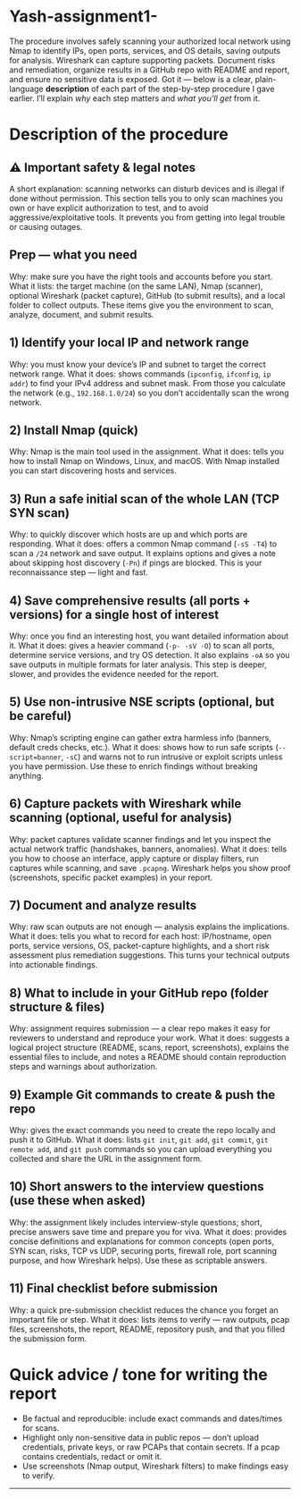 # Yash-assignment1-
The procedure involves safely scanning your authorized local network using Nmap to identify IPs, open ports, services, and OS details, saving outputs for analysis. Wireshark can capture supporting packets. Document risks and remediation, organize results in a GitHub repo with README and report, and ensure no sensitive data is exposed.
Got it — below is a clear, plain-language **description** of each part of the step-by-step procedure I gave earlier. I’ll explain *why* each step matters and *what you’ll get* from it.

# Description of the procedure

## ⚠️ Important safety & legal notes

A short explanation: scanning networks can disturb devices and is illegal if done without permission. This section tells you to only scan machines you own or have explicit authorization to test, and to avoid aggressive/exploitative tools. It prevents you from getting into legal trouble or causing outages.

## Prep — what you need

Why: make sure you have the right tools and accounts before you start.
What it lists: the target machine (on the same LAN), Nmap (scanner), optional Wireshark (packet capture), GitHub (to submit results), and a local folder to collect outputs. These items give you the environment to scan, analyze, document, and submit results.

## 1) Identify your local IP and network range

Why: you must know your device’s IP and subnet to target the correct network range.
What it does: shows commands (`ipconfig`, `ifconfig`, `ip addr`) to find your IPv4 address and subnet mask. From those you calculate the network (e.g., `192.168.1.0/24`) so you don’t accidentally scan the wrong network.

## 2) Install Nmap (quick)

Why: Nmap is the main tool used in the assignment.
What it does: tells you how to install Nmap on Windows, Linux, and macOS. With Nmap installed you can start discovering hosts and services.

## 3) Run a safe initial scan of the whole LAN (TCP SYN scan)

Why: to quickly discover which hosts are up and which ports are responding.
What it does: offers a common Nmap command (`-sS -T4`) to scan a `/24` network and save output. It explains options and gives a note about skipping host discovery (`-Pn`) if pings are blocked. This is your reconnaissance step — light and fast.

## 4) Save comprehensive results (all ports + versions) for a single host of interest

Why: once you find an interesting host, you want detailed information about it.
What it does: gives a heavier command (`-p- -sV -O`) to scan all ports, determine service versions, and try OS detection. It also explains `-oA` so you save outputs in multiple formats for later analysis. This step is deeper, slower, and provides the evidence needed for the report.

## 5) Use non-intrusive NSE scripts (optional, but be careful)

Why: Nmap’s scripting engine can gather extra harmless info (banners, default creds checks, etc.).
What it does: shows how to run safe scripts (`--script=banner`, `-sC`) and warns not to run intrusive or exploit scripts unless you have permission. Use these to enrich findings without breaking anything.

## 6) Capture packets with Wireshark while scanning (optional, useful for analysis)

Why: packet captures validate scanner findings and let you inspect the actual network traffic (handshakes, banners, anomalies).
What it does: tells you how to choose an interface, apply capture or display filters, run captures while scanning, and save `.pcapng`. Wireshark helps you show proof (screenshots, specific packet examples) in your report.

## 7) Document and analyze results

Why: raw scan outputs are not enough — analysis explains the implications.
What it does: tells you what to record for each host: IP/hostname, open ports, service versions, OS, packet-capture highlights, and a short risk assessment plus remediation suggestions. This turns your technical outputs into actionable findings.

## 8) What to include in your GitHub repo (folder structure & files)

Why: assignment requires submission — a clear repo makes it easy for reviewers to understand and reproduce your work.
What it does: suggests a logical project structure (README, scans, report, screenshots), explains the essential files to include, and notes a README should contain reproduction steps and warnings about authorization.

## 9) Example Git commands to create & push the repo

Why: gives the exact commands you need to create the repo locally and push it to GitHub.
What it does: lists `git init`, `git add`, `git commit`, `git remote add`, and `git push` commands so you can upload everything you collected and share the URL in the assignment form.

## 10) Short answers to the interview questions (use these when asked)

Why: the assignment likely includes interview-style questions; short, precise answers save time and prepare you for viva.
What it does: provides concise definitions and explanations for common concepts (open ports, SYN scan, risks, TCP vs UDP, securing ports, firewall role, port scanning purpose, and how Wireshark helps). Use these as scriptable answers.

## 11) Final checklist before submission

Why: a quick pre-submission checklist reduces the chance you forget an important file or step.
What it does: lists items to verify — raw outputs, pcap files, screenshots, the report, README, repository push, and that you filled the submission form.

# Quick advice / tone for writing the report

* Be factual and reproducible: include exact commands and dates/times for scans.
* Highlight only non-sensitive data in public repos — don’t upload credentials, private keys, or raw PCAPs that contain secrets. If a pcap contains credentials, redact or omit it.
* Use screenshots (Nmap output, Wireshark filters) to make findings easy to verify.

---

